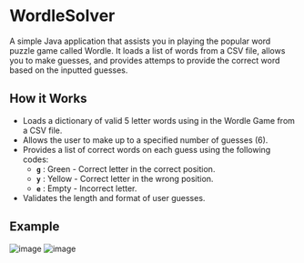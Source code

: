 # WordleSolver
A simple Java application that assists you in playing the popular word puzzle game called Wordle. It loads a list of words from a CSV file, allows you to make guesses, and provides attemps to provide the correct word based on the inputted guesses.

## How it Works
- Loads a dictionary of valid 5 letter words using in the Wordle Game from a CSV file.
- Allows the user to make up to a specified number of guesses (6).
- Provides a list of correct words on each guess using the following codes:
  - **`g`** : Green - Correct letter in the correct position.
  - **`y`** : Yellow - Correct letter in the wrong position.
  - **`e`** : Empty - Incorrect letter.
- Validates the length and format of user guesses.

## Example
![image](https://github.com/agrainger14/wordle-solver/assets/132609173/89401d17-77ad-4ada-bba5-66447a1e9c9c)
![image](https://github.com/agrainger14/wordle-solver/assets/132609173/6e9243f6-05e7-49d1-87f3-32a05d522227)


